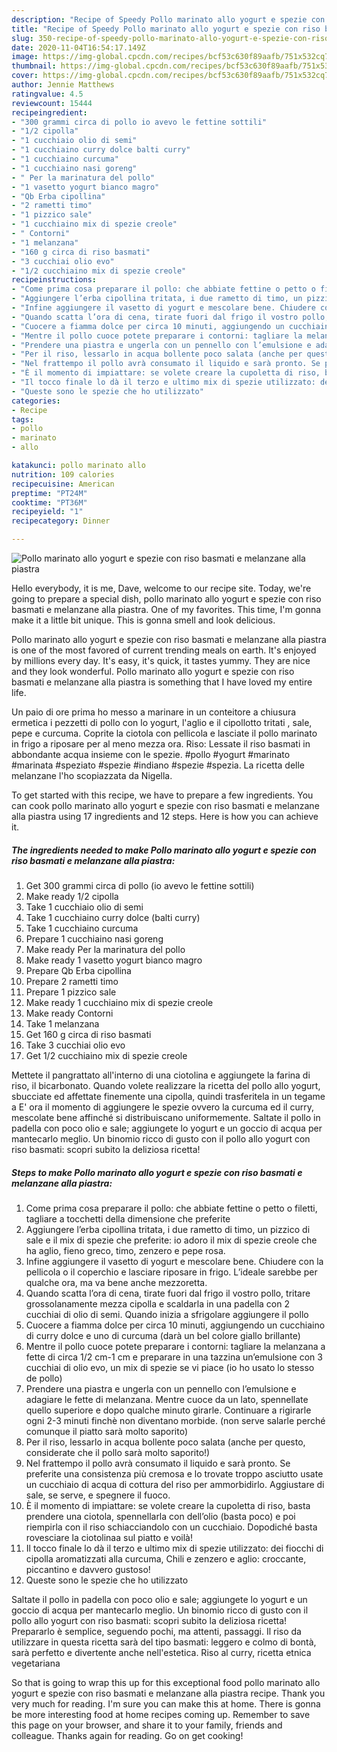 ```yaml
---
description: "Recipe of Speedy Pollo marinato allo yogurt e spezie con riso basmati e melanzane alla piastra"
title: "Recipe of Speedy Pollo marinato allo yogurt e spezie con riso basmati e melanzane alla piastra"
slug: 350-recipe-of-speedy-pollo-marinato-allo-yogurt-e-spezie-con-riso-basmati-e-melanzane-alla-piastra
date: 2020-11-04T16:54:17.149Z
image: https://img-global.cpcdn.com/recipes/bcf53c630f89aafb/751x532cq70/pollo-marinato-allo-yogurt-e-spezie-con-riso-basmati-e-melanzane-alla-piastra-recipe-main-photo.jpg
thumbnail: https://img-global.cpcdn.com/recipes/bcf53c630f89aafb/751x532cq70/pollo-marinato-allo-yogurt-e-spezie-con-riso-basmati-e-melanzane-alla-piastra-recipe-main-photo.jpg
cover: https://img-global.cpcdn.com/recipes/bcf53c630f89aafb/751x532cq70/pollo-marinato-allo-yogurt-e-spezie-con-riso-basmati-e-melanzane-alla-piastra-recipe-main-photo.jpg
author: Jennie Matthews
ratingvalue: 4.5
reviewcount: 15444
recipeingredient:
- "300 grammi circa di pollo io avevo le fettine sottili"
- "1/2 cipolla"
- "1 cucchiaio olio di semi"
- "1 cucchiaino curry dolce balti curry"
- "1 cucchiaino curcuma"
- "1 cucchiaino nasi goreng"
- " Per la marinatura del pollo"
- "1 vasetto yogurt bianco magro"
- "Qb Erba cipollina"
- "2 rametti timo"
- "1 pizzico sale"
- "1 cucchiaino mix di spezie creole"
- " Contorni"
- "1 melanzana"
- "160 g circa di riso basmati"
- "3 cucchiai olio evo"
- "1/2 cucchiaino mix di spezie creole"
recipeinstructions:
- "Come prima cosa preparare il pollo: che abbiate fettine o petto o filetti, tagliare a tocchetti della dimensione che preferite"
- "Aggiungere l’erba cipollina tritata, i due rametto di timo, un pizzico di sale e il mix di spezie che preferite: io adoro il mix di spezie creole che ha aglio, fieno greco, timo, zenzero e pepe rosa."
- "Infine aggiungere il vasetto di yogurt e mescolare bene. Chiudere con la pellicola o il coperchio e lasciare riposare in frigo. L’ideale sarebbe per qualche ora, ma va bene anche mezzoretta."
- "Quando scatta l’ora di cena, tirate fuori dal frigo il vostro pollo, tritare grossolanamente mezza cipolla e scaldarla in una padella con 2 cucchiai di olio di semi. Quando inizia a sfrigolare aggiungere il pollo"
- "Cuocere a fiamma dolce per circa 10 minuti, aggiungendo un cucchiaino di curry dolce e uno di curcuma (darà un bel colore giallo brillante)"
- "Mentre il pollo cuoce potete preparare i contorni: tagliare la melanzana a fette di circa 1/2 cm-1 cm e preparare in una tazzina un’emulsione con 3 cucchiai di olio evo, un mix di spezie se vi piace (io ho usato lo stesso de pollo)"
- "Prendere una piastra e ungerla con un pennello con l’emulsione e adagiare le fette di melanzana. Mentre cuoce da un lato, spennellate quello superiore e dopo qualche minuto girarle. Continuare a rigirarle ogni 2-3 minuti finchè non diventano morbide. (non serve salarle perché comunque il piatto sarà molto saporito)"
- "Per il riso, lessarlo in acqua bollente poco salata (anche per questo, considerate che il pollo sarà molto saporito!)"
- "Nel frattempo il pollo avrà consumato il liquido e sarà pronto. Se preferite una consistenza più cremosa e lo trovate troppo asciutto usate un cucchiaio di acqua di cottura del riso per ammorbidirlo. Aggiustare di sale, se serve, e spegnere il fuoco."
- "È il momento di impiattare: se volete creare la cupoletta di riso, basta prendere una ciotola, spennellarla con dell’olio (basta poco) e poi riempirla con il riso schiacciandolo con un cucchiaio. Dopodiché basta rovesciare la ciotolinaa sul piatto e voilà!"
- "Il tocco finale lo dà il terzo e ultimo mix di spezie utilizzato: dei fiocchi di cipolla aromatizzati alla curcuma, Chili e zenzero e aglio: croccante, piccantino e davvero gustoso!"
- "Queste sono le spezie che ho utilizzato"
categories:
- Recipe
tags:
- pollo
- marinato
- allo

katakunci: pollo marinato allo 
nutrition: 109 calories
recipecuisine: American
preptime: "PT24M"
cooktime: "PT36M"
recipeyield: "1"
recipecategory: Dinner

---
```



![Pollo marinato allo yogurt e spezie con riso basmati e melanzane alla piastra](https://img-global.cpcdn.com/recipes/bcf53c630f89aafb/751x532cq70/pollo-marinato-allo-yogurt-e-spezie-con-riso-basmati-e-melanzane-alla-piastra-recipe-main-photo.jpg)

Hello everybody, it is me, Dave, welcome to our recipe site. Today, we're going to prepare a special dish, pollo marinato allo yogurt e spezie con riso basmati e melanzane alla piastra. One of my favorites. This time, I'm gonna make it a little bit unique. This is gonna smell and look delicious.

Pollo marinato allo yogurt e spezie con riso basmati e melanzane alla piastra is one of the most favored of current trending meals on earth. It's enjoyed by millions every day. It's easy, it's quick, it tastes yummy. They are nice and they look wonderful. Pollo marinato allo yogurt e spezie con riso basmati e melanzane alla piastra is something that I have loved my entire life.

Un paio di ore prima ho messo a marinare in un conteitore a chiusura ermetica i pezzetti di pollo con lo yogurt, l&#39;aglio e il cipollotto tritati , sale, pepe e curcuma. Coprite la ciotola con pellicola e lasciate il pollo marinato in frigo a riposare per al meno mezza ora. Riso: Lessate il riso basmati in abbondante acqua insieme con le spezie. #pollo #yogurt #marinato #marinata #speziato #spezie #indiano #spezie #spezia. La ricetta delle melanzane l&#39;ho scopiazzata da Nigella.


To get started with this recipe, we have to prepare a few ingredients. You can cook pollo marinato allo yogurt e spezie con riso basmati e melanzane alla piastra using 17 ingredients and 12 steps. Here is how you can achieve it.

<!--inarticleads1-->

##### The ingredients needed to make Pollo marinato allo yogurt e spezie con riso basmati e melanzane alla piastra:

1. Get 300 grammi circa di pollo (io avevo le fettine sottili)
1. Make ready 1/2 cipolla
1. Take 1 cucchiaio olio di semi
1. Take 1 cucchiaino curry dolce (balti curry)
1. Take 1 cucchiaino curcuma
1. Prepare 1 cucchiaino nasi goreng
1. Make ready  Per la marinatura del pollo
1. Make ready 1 vasetto yogurt bianco magro
1. Prepare Qb Erba cipollina
1. Prepare 2 rametti timo
1. Prepare 1 pizzico sale
1. Make ready 1 cucchiaino mix di spezie creole
1. Make ready  Contorni
1. Take 1 melanzana
1. Get 160 g circa di riso basmati
1. Take 3 cucchiai olio evo
1. Get 1/2 cucchiaino mix di spezie creole


Mettete il pangrattato all&#39;interno di una ciotolina e aggiungete la farina di riso, il bicarbonato. Quando volete realizzare la ricetta del pollo allo yogurt, sbucciate ed affettate finemente una cipolla, quindi trasferitela in un tegame a E&#39; ora il momento di aggiungere le spezie ovvero la curcuma ed il curry, mescolate bene affinché si distribuiscano uniformemente. Saltate il pollo in padella con poco olio e sale; aggiungete lo yogurt e un goccio di acqua per mantecarlo meglio. Un binomio ricco di gusto con il pollo allo yogurt con riso basmati: scopri subito la deliziosa ricetta! 

<!--inarticleads2-->

##### Steps to make Pollo marinato allo yogurt e spezie con riso basmati e melanzane alla piastra:

1. Come prima cosa preparare il pollo: che abbiate fettine o petto o filetti, tagliare a tocchetti della dimensione che preferite
1. Aggiungere l’erba cipollina tritata, i due rametto di timo, un pizzico di sale e il mix di spezie che preferite: io adoro il mix di spezie creole che ha aglio, fieno greco, timo, zenzero e pepe rosa.
1. Infine aggiungere il vasetto di yogurt e mescolare bene. Chiudere con la pellicola o il coperchio e lasciare riposare in frigo. L’ideale sarebbe per qualche ora, ma va bene anche mezzoretta.
1. Quando scatta l’ora di cena, tirate fuori dal frigo il vostro pollo, tritare grossolanamente mezza cipolla e scaldarla in una padella con 2 cucchiai di olio di semi. Quando inizia a sfrigolare aggiungere il pollo
1. Cuocere a fiamma dolce per circa 10 minuti, aggiungendo un cucchiaino di curry dolce e uno di curcuma (darà un bel colore giallo brillante)
1. Mentre il pollo cuoce potete preparare i contorni: tagliare la melanzana a fette di circa 1/2 cm-1 cm e preparare in una tazzina un’emulsione con 3 cucchiai di olio evo, un mix di spezie se vi piace (io ho usato lo stesso de pollo)
1. Prendere una piastra e ungerla con un pennello con l’emulsione e adagiare le fette di melanzana. Mentre cuoce da un lato, spennellate quello superiore e dopo qualche minuto girarle. Continuare a rigirarle ogni 2-3 minuti finchè non diventano morbide. (non serve salarle perché comunque il piatto sarà molto saporito)
1. Per il riso, lessarlo in acqua bollente poco salata (anche per questo, considerate che il pollo sarà molto saporito!)
1. Nel frattempo il pollo avrà consumato il liquido e sarà pronto. Se preferite una consistenza più cremosa e lo trovate troppo asciutto usate un cucchiaio di acqua di cottura del riso per ammorbidirlo. Aggiustare di sale, se serve, e spegnere il fuoco.
1. È il momento di impiattare: se volete creare la cupoletta di riso, basta prendere una ciotola, spennellarla con dell’olio (basta poco) e poi riempirla con il riso schiacciandolo con un cucchiaio. Dopodiché basta rovesciare la ciotolinaa sul piatto e voilà!
1. Il tocco finale lo dà il terzo e ultimo mix di spezie utilizzato: dei fiocchi di cipolla aromatizzati alla curcuma, Chili e zenzero e aglio: croccante, piccantino e davvero gustoso!
1. Queste sono le spezie che ho utilizzato


Saltate il pollo in padella con poco olio e sale; aggiungete lo yogurt e un goccio di acqua per mantecarlo meglio. Un binomio ricco di gusto con il pollo allo yogurt con riso basmati: scopri subito la deliziosa ricetta! Prepararlo è semplice, seguendo pochi, ma attenti, passaggi. Il riso da utilizzare in questa ricetta sarà del tipo basmati: leggero e colmo di bontà, sarà perfetto e divertente anche nell&#39;estetica. Riso al curry, ricetta etnica vegetariana 

So that is going to wrap this up for this exceptional food pollo marinato allo yogurt e spezie con riso basmati e melanzane alla piastra recipe. Thank you very much for reading. I'm sure you can make this at home. There is gonna be more interesting food at home recipes coming up. Remember to save this page on your browser, and share it to your family, friends and colleague. Thanks again for reading. Go on get cooking!
